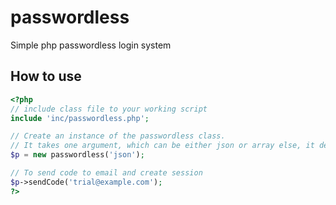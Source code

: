 # passwordless
Simple php passwordless login system

## How to use
```php
<?php
// include class file to your working script
include 'inc/passwordless.php';

// Create an instance of the passwordless class.
// It takes one argument, which can be either json or array else, it defaults to json
$p = new passwordless('json');

// To send code to email and create session
$p->sendCode('trial@example.com');
?>
```
